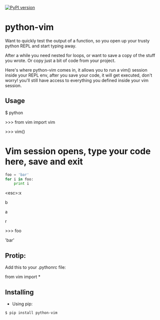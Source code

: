 [![PyPI version](https://badge.fury.io/py/python-vim.svg)](http://badge.fury.io/py/python-vim)

python-vim
==========

Want to quickly test the output of a function, so you open up your trusty python REPL and start typing away.

After a while you need nested for loops, or want to save a copy of the stuff you wrote. Or copy just a bit of code from your project.

Here's where python-vim comes in, it allows you to run a vim() session inside your REPL env, after you save your code, it will get executed, don't worry! you'll still have access to everything you defined inside your vim session.

Usage
-----

$ python

\>\>\> from vim import vim

\>\>\> vim()

 # Vim session opens, type your code here, save and exit
```python
foo = 'bar'
for i in foo:
    print i
```
\<esc\>:x

b

a

r

\>\>\> foo

'bar'

Protip:
-------
Add this to your .pythonrc file:

from vim import *


Installing
----------
* Using pip:
```
$ pip install python-vim
```
